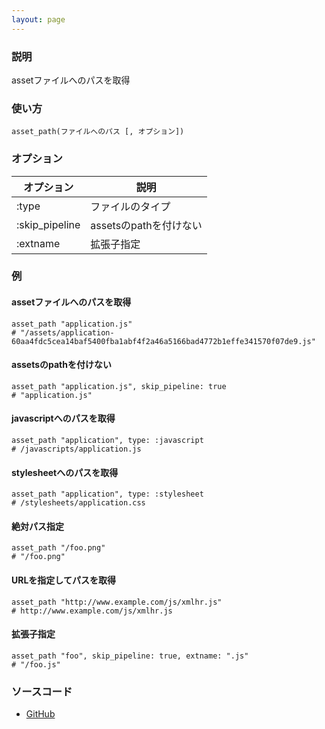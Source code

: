 ```yaml
---
layout: page
---
```

### 説明
assetファイルへのパスを取得

### 使い方
    asset_path(ファイルへのパス [, オプション])

### オプション

オプション          | 説明
---------------|-----------------
:type          | ファイルのタイプ
:skip_pipeline | assetsのpathを付けない
:extname       | 拡張子指定

### 例
#### assetファイルへのパスを取得
    asset_path "application.js"
    # "/assets/application-60aa4fdc5cea14baf5400fba1abf4f2a46a5166bad4772b1effe341570f07de9.js"

#### assetsのpathを付けない
    asset_path "application.js", skip_pipeline: true
    # "application.js"

#### javascriptへのパスを取得
    asset_path "application", type: :javascript
    # /javascripts/application.js

#### stylesheetへのパスを取得
    asset_path "application", type: :stylesheet
    # /stylesheets/application.css

#### 絶対パス指定
    asset_path "/foo.png"
    # "/foo.png"

#### URLを指定してパスを取得
    asset_path "http://www.example.com/js/xmlhr.js"
    # http://www.example.com/js/xmlhr.js

#### 拡張子指定
    asset_path "foo", skip_pipeline: true, extname: ".js"
    # "/foo.js"

### ソースコード
* [GitHub](https://github.com/rails/rails/blob/f33d52c95217212cbacc8d5e44b5a8e3cdc6f5b3/actionview/lib/action_view/helpers/asset_url_helper.rb#L184)